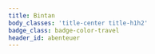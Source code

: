 ```yaml
---
title: Bintan
body_classes: 'title-center title-h1h2'
badge_class: badge-color-travel
header_id: abenteuer
---
```


